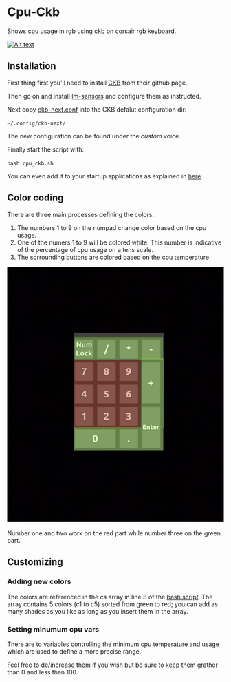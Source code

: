 # Cpu-Ckb
Shows cpu usage in rgb using ckb on corsair rgb keyboard.

[![Alt text](https://img.youtube.com/vi/5cb-1PmFOvo/0.jpg)](https://www.youtube.com/watch?v=5cb-1PmFOvo)

## Installation 
First thing first you'll need to install [CKB](https://github.com/ckb-next/ckb-next) from their github page.

Then go on and install [lm-sensors](https://wpitchoune.net/psensor/) and configure them as instructed.

Next copy [ckb-next.conf](ckb-next.conf) into the CKB defalut configuration dir:

`~/.config/ckb-next/`

The new configuration can be found under the _custom_ voice. 

Finally start the script with:

`bash cpu_ckb.sh`

You can even add it to your startup applications as explained in [here](https://help.ubuntu.com/community/AddingProgramToSessionStartup).

## Color coding
There are three main processes defining the colors:

1. The numbers 1 to 9 on the numpad change color based on the cpu usage.
2. One of the numers 1 to 9 will be colored white. This number is indicative of the percentage of cpu usage on a tens scale.
3. The sorrounding buttons are colored based on the cpu temperature.

![img](imgs/color_map.jpg)

Number one and two work on the red part while number three on the green part.

## Customizing

### Adding new colors
The colors are referenced in the _cs_ array in line 8 of the [bash script](cpu_ckb.sh). The array contains 5 colors (c1 to c5) sorted from green to red; you can add as many shades as you like as long as you insert them in the array.

### Setting minumum cpu vars
There are to variables controlling the minimum cpu temperature and usage which are used to define a more precise range. 

Feel free to de/increase them if you wish but be sure to keep them grather than 0 and less than 100.